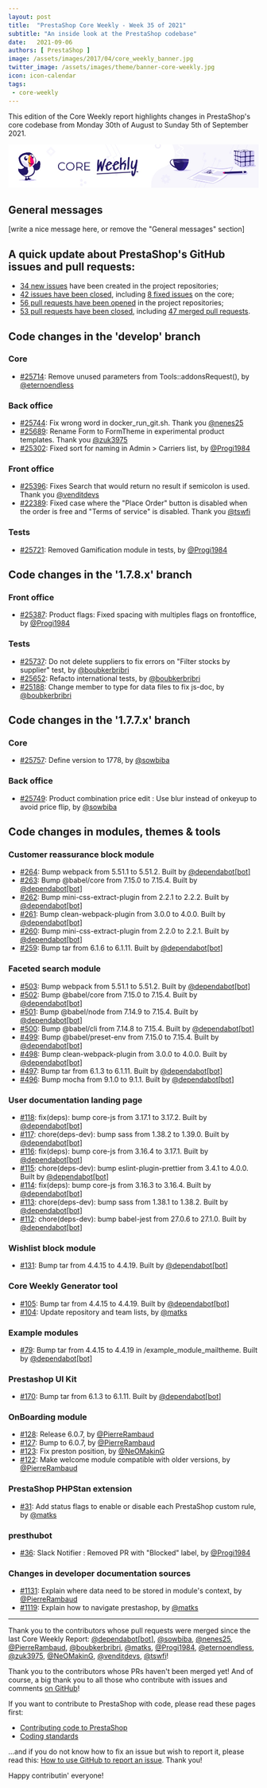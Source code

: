```yaml
---
layout: post
title:  "PrestaShop Core Weekly - Week 35 of 2021"
subtitle: "An inside look at the PrestaShop codebase"
date:   2021-09-06
authors: [ PrestaShop ]
image: /assets/images/2017/04/core_weekly_banner.jpg
twitter_image: /assets/images/theme/banner-core-weekly.jpg
icon: icon-calendar
tags:
 - core-weekly
---
```


This edition of the Core Weekly report highlights changes in PrestaShop's core codebase from Monday 30th of August to Sunday 5th of September 2021.

![Core Weekly banner](/assets/images/2018/12/banner-core-weekly.jpg)

## General messages

[write a nice message here, or remove the "General messages" section]


## A quick update about PrestaShop's GitHub issues and pull requests:

- [34 new issues](https://github.com/search?q=org%3APrestaShop+is%3Apublic++-repo%3Aprestashop%2Fprestashop.github.io++is%3Aissue+created%3A2021-08-30..2021-09-05) have been created in the project repositories;
- [42 issues have been closed](https://github.com/search?q=org%3APrestaShop+is%3Apublic++-repo%3Aprestashop%2Fprestashop.github.io++is%3Aissue+closed%3A2021-08-30..2021-09-05), including [8 fixed issues](https://github.com/search?q=org%3APrestaShop+is%3Apublic++-repo%3Aprestashop%2Fprestashop.github.io++is%3Aissue+label%3Afixed+closed%3A2021-08-30..2021-09-05) on the core;
- [56 pull requests have been opened](https://github.com/search?q=org%3APrestaShop+is%3Apublic++-repo%3Aprestashop%2Fprestashop.github.io++is%3Apr+created%3A2021-08-30..2021-09-05) in the project repositories;
- [53 pull requests have been closed](https://github.com/search?q=org%3APrestaShop+is%3Apublic++-repo%3Aprestashop%2Fprestashop.github.io++is%3Apr+closed%3A2021-08-30..2021-09-05), including [47 merged pull requests](https://github.com/search?q=org%3APrestaShop+is%3Apublic++-repo%3Aprestashop%2Fprestashop.github.io++is%3Apr+merged%3A2021-08-30..2021-09-05).
        


## Code changes in the 'develop' branch


### Core
* [#25714](https://github.com/PrestaShop/PrestaShop/pull/25714): Remove unused parameters from Tools::addonsRequest(), by [@eternoendless](https://github.com/eternoendless)


### Back office
* [#25744](https://github.com/PrestaShop/PrestaShop/pull/25744): Fix wrong word in docker_run_git.sh. Thank you [@nenes25](https://github.com/nenes25)
* [#25689](https://github.com/PrestaShop/PrestaShop/pull/25689): Rename Form to FormTheme in experimental product templates. Thank you [@zuk3975](https://github.com/zuk3975)
* [#25302](https://github.com/PrestaShop/PrestaShop/pull/25302): Fixed sort for naming in Admin > Carriers list, by [@Progi1984](https://github.com/Progi1984)


### Front office
* [#25396](https://github.com/PrestaShop/PrestaShop/pull/25396): Fixes Search that would return no result if semicolon is used. Thank you [@venditdevs](https://github.com/venditdevs)
* [#22389](https://github.com/PrestaShop/PrestaShop/pull/22389): Fixed case where the "Place Order" button is disabled when the order is free and "Terms of service" is disabled. Thank you [@tswfi](https://github.com/tswfi)


### Tests
* [#25721](https://github.com/PrestaShop/PrestaShop/pull/25721): Removed Gamification module in tests, by [@Progi1984](https://github.com/Progi1984)


## Code changes in the '1.7.8.x' branch


### Front office
* [#25387](https://github.com/PrestaShop/PrestaShop/pull/25387): Product flags: Fixed spacing with multiples flags on frontoffice, by [@Progi1984](https://github.com/Progi1984)


### Tests
* [#25737](https://github.com/PrestaShop/PrestaShop/pull/25737): Do not delete suppliers to fix errors on "Filter stocks by supplier" test, by [@boubkerbribri](https://github.com/boubkerbribri)
* [#25652](https://github.com/PrestaShop/PrestaShop/pull/25652): Refacto international tests, by [@boubkerbribri](https://github.com/boubkerbribri)
* [#25188](https://github.com/PrestaShop/PrestaShop/pull/25188): Change member to type for data files to fix js-doc, by [@boubkerbribri](https://github.com/boubkerbribri)


## Code changes in the '1.7.7.x' branch


### Core
* [#25757](https://github.com/PrestaShop/PrestaShop/pull/25757): Define version to 1778, by [@sowbiba](https://github.com/sowbiba)


### Back office
* [#25749](https://github.com/PrestaShop/PrestaShop/pull/25749): Product combination price edit : Use blur instead of onkeyup to avoid price flip, by [@sowbiba](https://github.com/sowbiba)


## Code changes in modules, themes & tools


### Customer reassurance block module
* [#264](https://github.com/PrestaShop/blockreassurance/pull/264): Bump webpack from 5.51.1 to 5.51.2. Built by [@dependabot[bot]](https://github.com/apps/dependabot)
* [#263](https://github.com/PrestaShop/blockreassurance/pull/263): Bump @babel/core from 7.15.0 to 7.15.4. Built by [@dependabot[bot]](https://github.com/apps/dependabot)
* [#262](https://github.com/PrestaShop/blockreassurance/pull/262): Bump mini-css-extract-plugin from 2.2.1 to 2.2.2. Built by [@dependabot[bot]](https://github.com/apps/dependabot)
* [#261](https://github.com/PrestaShop/blockreassurance/pull/261): Bump clean-webpack-plugin from 3.0.0 to 4.0.0. Built by [@dependabot[bot]](https://github.com/apps/dependabot)
* [#260](https://github.com/PrestaShop/blockreassurance/pull/260): Bump mini-css-extract-plugin from 2.2.0 to 2.2.1. Built by [@dependabot[bot]](https://github.com/apps/dependabot)
* [#259](https://github.com/PrestaShop/blockreassurance/pull/259): Bump tar from 6.1.6 to 6.1.11. Built by [@dependabot[bot]](https://github.com/apps/dependabot)


### Faceted search module
* [#503](https://github.com/PrestaShop/ps_facetedsearch/pull/503): Bump webpack from 5.51.1 to 5.51.2. Built by [@dependabot[bot]](https://github.com/apps/dependabot)
* [#502](https://github.com/PrestaShop/ps_facetedsearch/pull/502): Bump @babel/core from 7.15.0 to 7.15.4. Built by [@dependabot[bot]](https://github.com/apps/dependabot)
* [#501](https://github.com/PrestaShop/ps_facetedsearch/pull/501): Bump @babel/node from 7.14.9 to 7.15.4. Built by [@dependabot[bot]](https://github.com/apps/dependabot)
* [#500](https://github.com/PrestaShop/ps_facetedsearch/pull/500): Bump @babel/cli from 7.14.8 to 7.15.4. Built by [@dependabot[bot]](https://github.com/apps/dependabot)
* [#499](https://github.com/PrestaShop/ps_facetedsearch/pull/499): Bump @babel/preset-env from 7.15.0 to 7.15.4. Built by [@dependabot[bot]](https://github.com/apps/dependabot)
* [#498](https://github.com/PrestaShop/ps_facetedsearch/pull/498): Bump clean-webpack-plugin from 3.0.0 to 4.0.0. Built by [@dependabot[bot]](https://github.com/apps/dependabot)
* [#497](https://github.com/PrestaShop/ps_facetedsearch/pull/497): Bump tar from 6.1.3 to 6.1.11. Built by [@dependabot[bot]](https://github.com/apps/dependabot)
* [#496](https://github.com/PrestaShop/ps_facetedsearch/pull/496): Bump mocha from 9.1.0 to 9.1.1. Built by [@dependabot[bot]](https://github.com/apps/dependabot)


### User documentation landing page
* [#118](https://github.com/PrestaShop/user-documentation-landing/pull/118): fix(deps): bump core-js from 3.17.1 to 3.17.2. Built by [@dependabot[bot]](https://github.com/apps/dependabot)
* [#117](https://github.com/PrestaShop/user-documentation-landing/pull/117): chore(deps-dev): bump sass from 1.38.2 to 1.39.0. Built by [@dependabot[bot]](https://github.com/apps/dependabot)
* [#116](https://github.com/PrestaShop/user-documentation-landing/pull/116): fix(deps): bump core-js from 3.16.4 to 3.17.1. Built by [@dependabot[bot]](https://github.com/apps/dependabot)
* [#115](https://github.com/PrestaShop/user-documentation-landing/pull/115): chore(deps-dev): bump eslint-plugin-prettier from 3.4.1 to 4.0.0. Built by [@dependabot[bot]](https://github.com/apps/dependabot)
* [#114](https://github.com/PrestaShop/user-documentation-landing/pull/114): fix(deps): bump core-js from 3.16.3 to 3.16.4. Built by [@dependabot[bot]](https://github.com/apps/dependabot)
* [#113](https://github.com/PrestaShop/user-documentation-landing/pull/113): chore(deps-dev): bump sass from 1.38.1 to 1.38.2. Built by [@dependabot[bot]](https://github.com/apps/dependabot)
* [#112](https://github.com/PrestaShop/user-documentation-landing/pull/112): chore(deps-dev): bump babel-jest from 27.0.6 to 27.1.0. Built by [@dependabot[bot]](https://github.com/apps/dependabot)


### Wishlist block module
* [#131](https://github.com/PrestaShop/blockwishlist/pull/131): Bump tar from 4.4.15 to 4.4.19. Built by [@dependabot[bot]](https://github.com/apps/dependabot)


### Core Weekly Generator tool
* [#105](https://github.com/PrestaShop/core-weekly-generator/pull/105): Bump tar from 4.4.15 to 4.4.19. Built by [@dependabot[bot]](https://github.com/apps/dependabot)
* [#104](https://github.com/PrestaShop/core-weekly-generator/pull/104): Update repository and team lists, by [@matks](https://github.com/matks)


### Example modules
* [#79](https://github.com/PrestaShop/example-modules/pull/79): Bump tar from 4.4.15 to 4.4.19 in /example_module_mailtheme. Built by [@dependabot[bot]](https://github.com/apps/dependabot)


### Prestashop UI Kit
* [#170](https://github.com/PrestaShop/prestashop-ui-kit/pull/170): Bump tar from 6.1.3 to 6.1.11. Built by [@dependabot[bot]](https://github.com/apps/dependabot)


### OnBoarding module
* [#128](https://github.com/PrestaShop/welcome/pull/128): Release 6.0.7, by [@PierreRambaud](https://github.com/PierreRambaud)
* [#127](https://github.com/PrestaShop/welcome/pull/127): Bump to 6.0.7, by [@PierreRambaud](https://github.com/PierreRambaud)
* [#123](https://github.com/PrestaShop/welcome/pull/123): Fix preston position, by [@NeOMakinG](https://github.com/NeOMakinG)
* [#122](https://github.com/PrestaShop/welcome/pull/122): Make welcome module compatible with older versions, by [@PierreRambaud](https://github.com/PierreRambaud)


### PrestaShop PHPStan extension
* [#31](https://github.com/PrestaShop/phpstan-prestashop/pull/31): Add status flags to enable or disable each PrestaShop custom rule, by [@matks](https://github.com/matks)


### presthubot
* [#36](https://github.com/PrestaShop/presthubot/pull/36): Slack Notifier : Removed PR with "Blocked" label, by [@Progi1984](https://github.com/Progi1984)


### Changes in developer documentation sources
* [#1131](https://github.com/PrestaShop/docs/pull/1131): Explain where data need to be stored in module's context, by [@PierreRambaud](https://github.com/PierreRambaud)
* [#1119](https://github.com/PrestaShop/docs/pull/1119): Explain how to navigate prestashop, by [@matks](https://github.com/matks)


<hr />

Thank you to the contributors whose pull requests were merged since the last Core Weekly Report: [@dependabot[bot]](https://github.com/apps/dependabot), [@sowbiba](https://github.com/sowbiba), [@nenes25](https://github.com/nenes25), [@PierreRambaud](https://github.com/PierreRambaud), [@boubkerbribri](https://github.com/boubkerbribri), [@matks](https://github.com/matks), [@Progi1984](https://github.com/Progi1984), [@eternoendless](https://github.com/eternoendless), [@zuk3975](https://github.com/zuk3975), [@NeOMakinG](https://github.com/NeOMakinG), [@venditdevs](https://github.com/venditdevs), [@tswfi](https://github.com/tswfi)!

Thank you to the contributors whose PRs haven't been merged yet! And of course, a big thank you to all those who contribute with issues and comments [on GitHub](https://github.com/PrestaShop/PrestaShop)!

If you want to contribute to PrestaShop with code, please read these pages first:

 * [Contributing code to PrestaShop](https://devdocs.prestashop.com/1.7/contribute/contribution-guidelines/)
 * [Coding standards](https://devdocs.prestashop.com/1.7/development/coding-standards/)

...and if you do not know how to fix an issue but wish to report it, please read this: [How to use GitHub to report an issue](https://devdocs.prestashop.com/1.7/contribute/contribute-reporting-issues/). Thank you!

Happy contributin' everyone!

